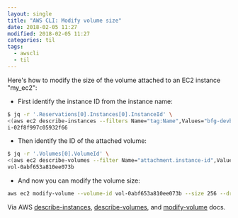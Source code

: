 ```yaml
---
layout: single
title: "AWS CLI: Modify volume size"
date: 2018-02-05 11:27
modified: 2018-02-05 11:27
categories: til
tags:
  - awscli
  - til
---
```


Here's how to modify the size of the volume attached to an EC2 instance "my_ec2":

* First identify the instance ID from the instance name:

```bash
$ jq -r '.Reservations[0].Instances[0].InstanceId' \
<(aws ec2 describe-instances --filters Name="tag:Name",Values="bfg-devbox")
i-02f8f997c05932f66
```

* Then identify the ID of the attached volume:

```bash
$ jq -r '.Volumes[0].VolumeId' \
<(aws ec2 describe-volumes --filter Name="attachment.instance-id",Values="i-02f8f997c05932f66")
vol-0abf653a810ee073b
```

* And now you can modify the volume size:

```bash
aws ec2 modify-volume --volume-id vol-0abf653a810ee073b --size 256 --dry-run
```

Via AWS
[describe-instances](https://docs.aws.amazon.com/cli/latest/reference/ec2/describe-instances.html),
[describe-volumes](https://docs.aws.amazon.com/cli/latest/reference/ec2/describe-volumes.html),
and [modify-volume](https://docs.aws.amazon.com/cli/latest/reference/ec2/modify-volume.html)
docs.
